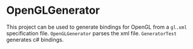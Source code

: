 # OpenGLGenerator
This project can be used to generate bindings for OpenGL from a `gl.xml` specification file.
`OpenGLGenerator` parses the xml file.
`GeneratorTest` generates c# bindings.
